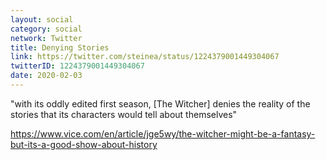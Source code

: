 ```yaml
---
layout: social
category: social
network: Twitter
title: Denying Stories
link: https://twitter.com/steinea/status/1224379001449304067
twitterID: 1224379001449304067
date: 2020-02-03
---
```


"with its oddly edited first season, [The Witcher] denies the reality of the stories that its characters would tell about themselves"

<https://www.vice.com/en/article/jge5wy/the-witcher-might-be-a-fantasy-but-its-a-good-show-about-history>

